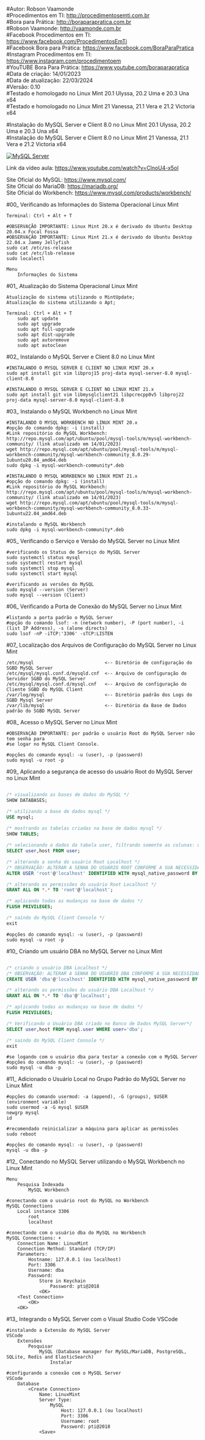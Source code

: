 #Autor: Robson Vaamonde<br>
#Procedimentos em TI: http://procedimentosemti.com.br<br>
#Bora para Prática: http://boraparapratica.com.br<br>
#Robson Vaamonde: http://vaamonde.com.br<br>
#Facebook Procedimentos em TI: https://www.facebook.com/ProcedimentosEmTi<br>
#Facebook Bora para Prática: https://www.facebook.com/BoraParaPratica<br>
#Instagram Procedimentos em TI: https://www.instagram.com/procedimentoem<br>
#YouTUBE Bora Para Prática: https://www.youtube.com/boraparapratica<br>
#Data de criação: 14/01/2023<br>
#Data de atualização: 22/03/2024<br>
#Versão: 0.10<br>
#Testado e homologado no Linux Mint 20.1 Ulyssa, 20.2 Uma e 20.3 Una x64<br>
#Testado e homologado no Linux Mint 21 Vanessa, 21.1 Vera e 21.2 Victoria x64

#Instalação do MySQL Server e Client 8.0 no Linux Mint 20.1 Ulyssa, 20.2 Uma e 20.3 Una x64<br>
#Instalação do MySQL Server e Client 8.0 no Linux Mint 21 Vanessa, 21.1 Vera e 21.2 Victoria x64

[![MySQL Server](http://img.youtube.com/vi/ClnoU4-x5oI/0.jpg)](https://www.youtube.com/watch?v=ClnoU4-x5oI "MySQL Server")

Link da vídeo aula: https://www.youtube.com/watch?v=ClnoU4-x5oI

Site Oficial do MySQL: https://www.mysql.com/<br>
Site Oficial do MariaDB: https://mariadb.org/<br>
Site Oficial do Workbench: https://www.mysql.com/products/workbench/

#00_ Verificando as Informações do Sistema Operacional Linux Mint<br>

	Terminal: Ctrl + Alt + T

	#OBSERVAÇÃO IMPORTANTE: Linux Mint 20.x é derivado do Ubuntu Desktop 20.04.x Focal Fossa 
	#OBSERVAÇÃO IMPORTANTE: Linux Mint 21.x é derivado do Ubuntu Desktop 22.04.x Jammy Jellyfish
	sudo cat /etc/os-release
	sudo cat /etc/lsb-release
	sudo localectl

	Menu
		Informações do Sistema

#01_ Atualização do Sistema Operacional Linux Mint<br>

	Atualização do sistema utilizando o MintUpdate;
	Atualização do sistema utilizando o Apt;

	Terminal: Ctrl + Alt + T
		sudo apt update
		sudo apt upgrade
		sudo apt full-upgrade
		sudo apt dist-upgrade
		sudo apt autoremove
		sudo apt autoclean

#02_ Instalando o MySQL Server e Client 8.0 no Linux Mint<br>

	#INSTALANDO O MYSQL SERVER E CLIENT NO LINUX MINT 20.x
	sudo apt install git vim libproj15 proj-data mysql-server-8.0 mysql-client-8.0 

	#INSTALANDO O MYSQL SERVER E CLIENT NO LINUX MINT 21.x
	sudo apt install git vim libmysqlclient21 libpcrecpp0v5 libproj22 proj-data mysql-server-8.0 mysql-client-8.0 

#03_ Instalando o MySQL Workbench no Linux Mint<br>

	#INSTALANDO O MYSQL WORKBENCH NO LINUX MINT 20.x
	#opção do comando dpkg: -i (install)
	#Link repositório do MySQL Workbench: http://repo.mysql.com/apt/ubuntu/pool/mysql-tools/m/mysql-workbench-community/ (link atualizado em 14/01/2023)
	wget http://repo.mysql.com/apt/ubuntu/pool/mysql-tools/m/mysql-workbench-community/mysql-workbench-community_8.0.29-1ubuntu20.04_amd64.deb
	sudo dpkg -i mysql-workbench-community*.deb

	#INSTALANDO O MYSQL WORKBENCH NO LINUX MINT 21.x
	#opção do comando dpkg: -i (install)
	#Link repositório do MySQL Workbench: http://repo.mysql.com/apt/ubuntu/pool/mysql-tools/m/mysql-workbench-community/ (link atualizado em 14/01/2023)
	wget http://repo.mysql.com/apt/ubuntu/pool/mysql-tools/m/mysql-workbench-community/mysql-workbench-community_8.0.33-1ubuntu22.04_amd64.deb
	
	#instalando o MySQL Workbench
	sudo dpkg -i mysql-workbench-community*.deb

#05_ Verificando o Serviço e Versão do MySQL Server no Linux Mint<br>

	#verificando os Status de Serviço do MySQL Server
	sudo systemctl status mysql
	sudo systemctl restart mysql
	sudo systemctl stop mysql
	sudo systemctl start mysql

	#verificando as versões do MySQL
	sudo mysqld --version (Server)
	sudo mysql --version (Client)

#06_ Verificando a Porta de Conexão do MySQL Server no Linux Mint<br>

	#listando a porta padrão o MySQL Server
	#opção do comando lsof: -n (network number), -P (port number), -i (list IP Address), -s (alone directs)
	sudo lsof -nP -iTCP:'3306' -sTCP:LISTEN

#07_ Localização dos Arquivos de Configuração do MySQL Server no Linux Mint<br>

	/etc/mysql                          <-- Diretório de configuração do SGBD MySQL Server
	/etc/mysql/mysql.conf.d/mysqld.cnf  <-- Arquivo de configuração do Servidor SGBD do MySQL Server
	/etc/mysql/mysql.conf.d/mysql.cnf   <-- Arquivo de configuração do Cliente SGBD do MySQL Client
	/var/log/mysql                      <-- Diretório padrão dos Logs do SGBD Mysql Server
	/var/lib/mysql                      <-- Diretório da Base de Dados padrão do SGBD MySQL Server

#08_ Acesso o MySQL Server no Linux Mint<br>

	#OBSERVAÇÃO IMPORTANTE: por padrão o usuário Root do MySQL Server não tem senha para
	#se logar no MySQL Client Console.

	#opções do comando mysql: -u (user), -p (password)
	sudo mysql -u root -p

#09_ Aplicando a segurança de acesso do usuário Root do MySQL Server no Linux Mint<br>

```sql

/* visualizando as bases de dados do MySQL */
SHOW DATABASES;

/* utilizando a base de dados mysql */
USE mysql;
	
/* mostrando as tabelas criadas na base de dados mysql */
SHOW TABLES;

/* selecionando o dados da tabela user, filtrando somente as colunas: user e host */
SELECT user,host FROM user;

/* alterando a senha do usuário Root Localhost */
/* OBSERVAÇÃO: ALTERAR A SENHA DO USUÁRIO ROOT CONFORME A SUA NECESSIDADE */
ALTER USER 'root'@'localhost' IDENTIFIED WITH mysql_native_password BY 'pti@2018';

/* alterando as permissões do usuário Root Localhost */
GRANT ALL ON *.* TO 'root'@'localhost';

/* aplicando todas as mudanças na base de dados */
FLUSH PRIVILEGES;

/* saindo do MySQL Client Console */
exit
```

	#opções do comando mysql: -u (user), -p (password)
	sudo mysql -u root -p

#10_ Criando um usuário DBA no MySQL Server no Linux Mint<br>

```sql

/* criando o usuário DBA Localhost */
/* OBSERVAÇÃO: ALTERAR A SENHA DO USUÁRIO DBA CONFORME A SUA NECESSIDADE */
CREATE USER 'dba'@'localhost' IDENTIFIED WITH mysql_native_password BY 'pti@2018';

/* alterando as permissões do usuário DBA Localhost */
GRANT ALL ON *.* TO 'dba'@'localhost';

/* aplicando todas as mudanças na base de dados */
FLUSH PRIVILEGES;

/* Verificando o Usuário DBA criado no Banco de Dados MySQL Server*/
SELECT user,host FROM mysql.user WHERE user='dba';

/* saindo do MySQL Client Console */
exit
```

	#se logando com o usuário dba para testar a conexão com o MySQL Server
	#opções do comando mysql: -u (user), -p (password)
	sudo mysql -u dba -p

#11_ Adicionado o Usuário Local no Grupo Padrão do MySQL Server no Linux Mint<br>

	#opções do comando usermod: -a (append), -G (groups), $USER (environment variable)
	sudo usermod -a -G mysql $USER
	newgrp mysql
	id
	
	#recomendado reinicializar a máquina para aplicar as permissões
	sudo reboot

	#opções do comando mysql: -u (user), -p (password)
	mysql -u dba -p

#12_ Conectando no MySQL Server utilizando o MySQL Workbench no Linux Mint<br>

	Menu
		Pesquisa Indexada
			MySQL Workbench

	#conectando com o usuário root do MySQL no Workbench
	MySQL Connections
		Local instance 3306
			root
			localhost
		
	#conectando com o usuário dba do MySQL no Workbench
	MySQL Connections: +
		Connection Name: LinuxMint
		Connection Method: Standard (TCP/IP)
		Parameters:
			Hostname: 127.0.0.1 (ou localhost)
			Port: 3306
			Username: dba
			Password:
				Store in Keychain
					Password: pti@2018
				<OK>
		<Test Connection>
			<OK>
		<OK>

#13_ Integrando o MySQL Server com o Visual Studio Code VSCode<br>

	#instalando a Extensão do MySQL Server
	VSCode
		Extensões
			Pesquisar
				MySQL (Database manager for MySQL/MariaDB, PostgreSQL, SQLite, Redis and ElasticSearch)
					Instalar

	#configurando a conexão com o MySQL Server
	VSCode
		Database
			<Create Connection>
				Name: LinuxMint
				Server Type:
					MySQL
						Host: 127.0.0.1 (ou localhost)
						Port: 3306
						Username: root
						Password: pti@2018
				<Save>